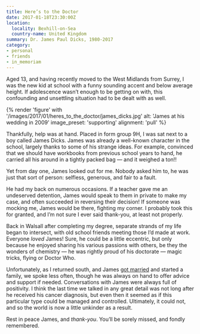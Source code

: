```yaml
---
title: Here’s to the Doctor
date: 2017-01-18T23:30:00Z
location:
  locality: Bexhill-on-Sea
  country-name: United Kingdom
summary: Dr. James Paul Dicks, 1980-2017
category:
- personal
- friends
- in_memoriam
---
```

Aged 13, and having recently moved to the West Midlands from Surrey, I was the new kid at school with a funny sounding accent and below average height. If adolescence wasn’t enough to be getting on with, this confounding and unsettling situation had to be dealt with as well.

{% render 'figure' with '/images/2017/01/heres_to_the_doctor/james_dicks.jpg'
  alt: 'James at his wedding in 2009'
  image_preset: 'supporting'
  alignment: 'pull'
%}

Thankfully, help was at hand. Placed in form group 9H, I was sat next to a boy called James Dicks. James was already a well-known character in the school, largely thanks to some of his strange ideas. For example, convinced that we should have workbooks from previous school years to hand, he carried all his around in a tightly packed bag — and it weighed a ton!!

Yet from day one, James looked out for me. Nobody asked him to, he was just that sort of person: selfless, generous, and fair to a fault.

He had my back on numerous occasions. If a teacher gave me an undeserved detention, James would speak to them in private to make my case, and often succeeded in reversing their decision! If someone was mocking me, James would be there, fighting my corner. I probably took this for granted, and I’m not sure I ever said thank-you, at least not properly.

Back in Walsall after completing my degree, separate strands of my life began to intersect, with old school friends meeting those I’d made at work. Everyone *loved* James! Sure, he could be a little eccentric, but only because he enjoyed sharing his various passions with others, be they the wonders of chemistry — he was rightly proud of his doctorate — magic tricks, flying or Doctor Who.

Unfortunately, as I returned south, and James [got married](https://www.flickr.com/photos/paulrobertlloyd/albums/72157622839452169) and started a family, we spoke less often, though he was always on hand to offer advice and support if needed. Conversations with James were always full of positivity. I think the last time we talked in any great detail was not long after he received his cancer diagnosis, but even then it seemed as if this particular type could be managed and controlled. Ultimately, it could not, and so the world is now a little unkinder as a result.

Rest in peace James, and *thank-you*. You’ll be sorely missed, and fondly remembered.

